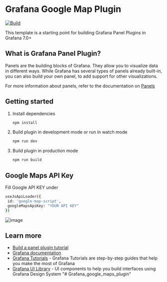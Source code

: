 # Grafana Google Map Plugin

[![Build](https://github.com/grafana/grafana-starter-panel/workflows/CI/badge.svg)](https://github.com/grafana/grafana-starter-panel/actions?query=workflow%3A%22CI%22)

This template is a starting point for building Grafana Panel Plugins in Grafana 7.0+

## What is Grafana Panel Plugin?

Panels are the building blocks of Grafana. They allow you to visualize data in different ways. While Grafana has several types of panels already built-in, you can also build your own panel, to add support for other visualizations.

For more information about panels, refer to the documentation on [Panels](https://grafana.com/docs/grafana/latest/features/panels/panels/)

## Getting started

1. Install dependencies

   ```bash
   npm install
   ```

2. Build plugin in development mode or run in watch mode

   ```bash
   npm run dev
   ```

3. Build plugin in production mode

   ```bash
   npm run build
   ```

## Google Maps API Key

Fill Google API KEY under 
   ```bash
   useJsApiLoader({
    id: 'google-map-script',
    googleMapsApiKey: "YOUR API KEY"
  })
   ```


![image](https://user-images.githubusercontent.com/27355460/182798727-b7c9341a-b02f-4294-999f-b57d706038c1.png)

## Learn more

- [Build a panel plugin tutorial](https://grafana.com/tutorials/build-a-panel-plugin)
- [Grafana documentation](https://grafana.com/docs/)
- [Grafana Tutorials](https://grafana.com/tutorials/) - Grafana Tutorials are step-by-step guides that help you make the most of Grafana
- [Grafana UI Library](https://developers.grafana.com/ui) - UI components to help you build interfaces using Grafana Design System
"# Grafana_google_maps_plugin" 
